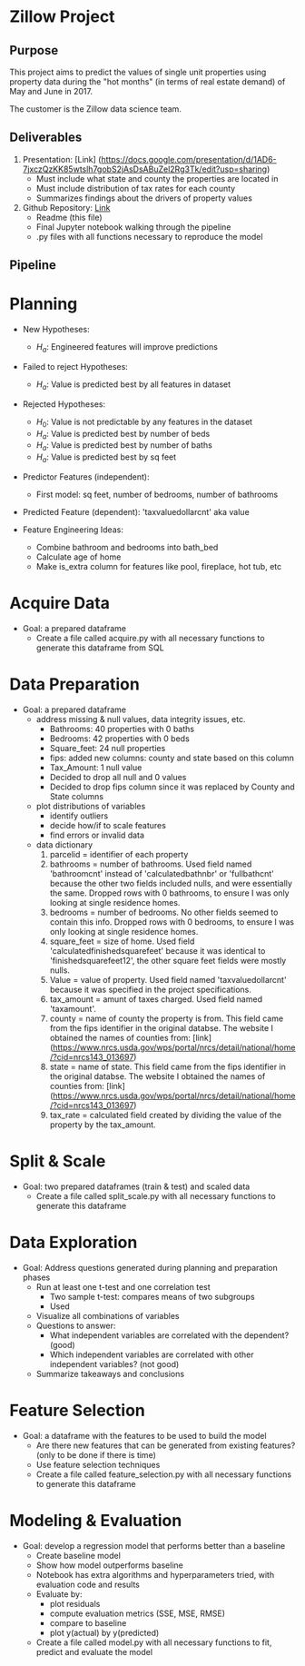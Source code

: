 # Zillow Project

## Purpose
This project aims to predict the values of single unit properties using property data during the "hot months" (in terms of real estate demand) of May and June in 2017.

The customer is the Zillow data science team.

## Deliverables
1. Presentation: [Link] (https://docs.google.com/presentation/d/1AD6-7jxczQzKK85wtslh7gobS2jAsDsABuZel2Rg3Tk/edit?usp=sharing)
    - Must include what state and county the properties are located in
    - Must include distribution of tax rates for each county
    - Summarizes findings about the drivers of property values
2. Github Repository: [Link](https://github.com/brandireger/Zillow_Project)
    - Readme (this file)
    - Final Jupyter notebook walking through the pipeline
    - .py files with all functions necessary to reproduce the model

## Pipeline

# Planning
- New Hypotheses:
    - $H_a$: Engineered features will improve predictions
- Failed to reject Hypotheses:
    - $H_a$: Value is predicted best by all features in dataset
- Rejected Hypotheses:
    - $H_0$: Value is not predictable by any features in the dataset
    - $H_a$: Value is predicted best by number of beds
    - $H_a$: Value is predicted best by number of baths
    - $H_a$: Value is predicted best by sq feet

- Predictor Features (independent):
    - First model: sq feet, number of bedrooms, number of bathrooms

- Predicted Feature (dependent): 'taxvaluedollarcnt' aka value

- Feature Engineering Ideas: 
    - Combine bathroom and bedrooms into bath_bed
    - Calculate age of home
    - Make is_extra column for features like pool, fireplace, hot tub, etc


# Acquire Data
- Goal: a prepared dataframe
    - Create a file called acquire.py with all necessary functions to generate this dataframe from SQL

# Data Preparation
- Goal: a prepared dataframe
    - address missing & null values, data integrity issues, etc.
        - Bathrooms: 40 properties with 0 baths
        - Bedrooms: 42 properties with 0 beds
        - Square_feet: 24 null properties
        - fips: added new columns: county and state based on this column
        - Tax_Amount: 1 null value
        * Decided to drop all null and 0 values
        * Decided to drop fips column since it was replaced by County and State columns
    - plot distributions of variables
        - identify outliers
        - decide how/if to scale features
        - find errors or invalid data
    - data dictionary
        1. parcelid = identifier of each property
        2. bathrooms = number of bathrooms. Used field named 'bathroomcnt' instead of 'calculatedbathnbr' or 'fullbathcnt' because the other two fields included nulls, and were essentially the same. Dropped rows with 0 bathrooms, to ensure I was only looking at single residence homes.
        3. bedrooms = number of bedrooms. No other fields seemed to contain this info. Dropped rows with 0 bedrooms, to ensure I was only looking at single residence homes.
        4. square_feet = size of home. Used field 'calculatedfinishedsquarefeet' because it was identical to 'finishedsquarefeet12', the other square feet fields were mostly nulls.
        5. Value = value of property. Used field named 'taxvaluedollarcnt' because it was specified in the project specifications.
        6. tax_amount = amunt of taxes charged. Used field named 'taxamount'.
        7. county = name of county the property is from. This field came from the fips identifier in the original databse. The website I obtained the names of counties from: [link] (https://www.nrcs.usda.gov/wps/portal/nrcs/detail/national/home/?cid=nrcs143_013697)
        8. state = name of state. This field came from the fips identifier in the original databse. The website I obtained the names of counties from: [link] (https://www.nrcs.usda.gov/wps/portal/nrcs/detail/national/home/?cid=nrcs143_013697)
        9. tax_rate = calculated field created by dividing the value of the property by the tax_amount.

# Split & Scale
- Goal: two prepared dataframes (train & test) and scaled data
    - Create a file called split_scale.py with all necessary functions to generate this dataframe

# Data Exploration
- Goal: Address questions generated during planning and preparation phases
    - Run at least one t-test and one correlation test
        - Two sample t-test: compares means of two subgroups
        * Used 
    - Visualize all combinations of variables
    - Questions to answer:
        - What independent variables are correlated with the dependent? (good)
        - Which independent variables are correlated with other independent variables? (not good)
    - Summarize takeaways and conclusions

# Feature Selection
- Goal: a dataframe with the features to be used to build the model
    - Are there new features that can be generated from existing features? (only to be done if there is time)
    - Use feature selection techniques
    - Create a file called feature_selection.py with all necessary functions to generate this dataframe

# Modeling & Evaluation
- Goal: develop a regression model that performs better than a baseline
    - Create baseline model
    - Show how model outperforms baseline
    - Notebook has extra algorithms and hyperparameters tried, with evaluation code and results
    - Evaluate by:
        - plot residuals
        - compute evaluation metrics (SSE, MSE, RMSE)
        - compare to baseline
        - plot y(actual) by y(predicted)
    - Create a file called model.py with all necessary functions to fit, predict and evaluate the model